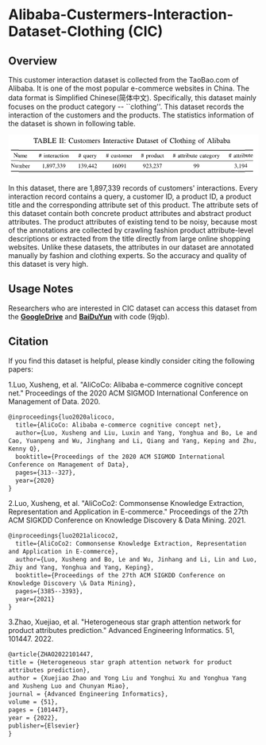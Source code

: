# Alibaba-**C**ustermers-**I**nteraction-Dataset-**C**lothing (CIC)


## Overview
This customer interaction dataset is collected from the TaoBao.com of Alibaba. It is one of the most popular e-commerce websites in China.
The data format is Simplified Chinese(简体中文).
Specifically, this dataset mainly focuses on the product category -- ``clothing''.
This dataset records the interaction of the customers and the products.
The statistics information of the dataset is shown in following table.
<div align="center">
  <img src="https://github.com/zxjwudi/materials/blob/main/datasetStatistic.png" width="600px" />
</div>

In this dataset, there are 1,897,339 records of customers' interactions.
Every interaction record contains a query, a customer ID, a product ID, a product title and the corresponding attribute set of this product.
The attribute sets of this dataset contain both concrete product attributes and abstract product attributes.
The product attributes of existing tend to be noisy, because most of the annotations are collected by crawling fashion product attribute-level descriptions or extracted from the title directly from large online shopping websites.
Unlike these datasets, the attributes in our dataset are annotated manually by fashion and clothing experts.
So the accuracy and quality of this dataset is very high.


## Usage Notes
Researchers who are interested in CIC dataset can access this dataset from the [**GoogleDrive**](https://drive.google.com/file/d/1IMf7JtDHmCrLkuUTiY79deiWzTZ62BzA/view?usp=sharing) and [**BaiDuYun**](https://pan.baidu.com/s/1HMM6t2RWuvPbvGwYP-TTNg) with code (9jqb). 


## Citation

If you find this dataset is helpful, please kindly consider citing the following papers:

1.Luo, Xusheng, et al. "AliCoCo: Alibaba e-commerce cognitive concept net." Proceedings of the 2020 ACM SIGMOD International Conference on Management of Data. 2020.
```
@inproceedings{luo2020alicoco,
  title={AliCoCo: Alibaba e-commerce cognitive concept net},
  author={Luo, Xusheng and Liu, Luxin and Yang, Yonghua and Bo, Le and Cao, Yuanpeng and Wu, Jinghang and Li, Qiang and Yang, Keping and Zhu, Kenny Q},
  booktitle={Proceedings of the 2020 ACM SIGMOD International Conference on Management of Data},
  pages={313--327},
  year={2020}
}
```

2.Luo, Xusheng, et al. "AliCoCo2: Commonsense Knowledge Extraction, Representation and Application in E-commerce." Proceedings of the 27th ACM SIGKDD Conference on Knowledge Discovery & Data Mining. 2021. 
```
@inproceedings{luo2021alicoco2,
  title={AliCoCo2: Commonsense Knowledge Extraction, Representation and Application in E-commerce},
  author={Luo, Xusheng and Bo, Le and Wu, Jinhang and Li, Lin and Luo, Zhiy and Yang, Yonghua and Yang, Keping},
  booktitle={Proceedings of the 27th ACM SIGKDD Conference on Knowledge Discovery \& Data Mining},
  pages={3385--3393},
  year={2021}
}
```

3.Zhao, Xuejiao, et al. "Heterogeneous star graph attention network for product attributes prediction." Advanced Engineering Informatics. 51, 101447. 2022. 

```
@article{ZHAO2022101447,
title = {Heterogeneous star graph attention network for product attributes prediction},
author = {Xuejiao Zhao and Yong Liu and Yonghui Xu and Yonghua Yang and Xusheng Luo and Chunyan Miao},
journal = {Advanced Engineering Informatics},
volume = {51},
pages = {101447},
year = {2022},
publisher={Elsevier}
}
```
